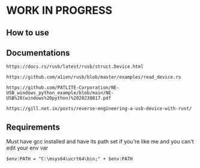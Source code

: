 # WORK IN PROGRESS

## How to use

## Documentations

    https://docs.rs/rusb/latest/rusb/struct.Device.html

    https://github.com/a1ien/rusb/blob/master/examples/read_device.rs

    https://github.com/PATLITE-Corporation/NE-USB_windows_python_example/blob/main/NE-USB%20(windows%20python)%2020230817.pdf

    https://gill.net.in/posts/reverse-engineering-a-usb-device-with-rust/
    

## Requirements

  Must have gcc installed and have its path set
  if you're like me and you can't edit your env var

    $env:PATH = "C:\msys64\ucrt64\bin;" + $env:PATH
